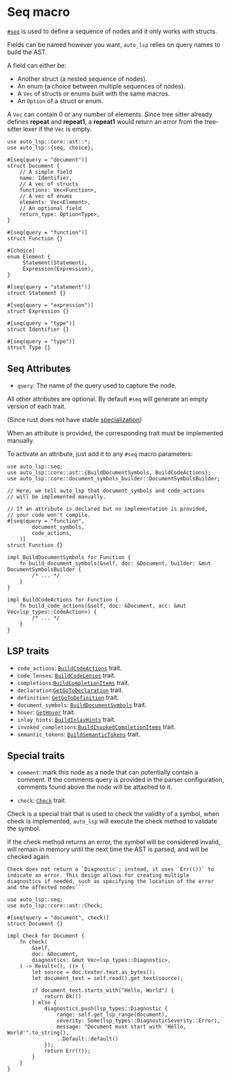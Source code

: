 # Seq macro

[`#seq`](https://docs.rs/auto-lsp/latest/auto_lsp/attr.seq.html) is used to define a sequence of nodes and it only works with structs.

Fields can be named however you want, `auto_lsp` relies on query names to build the AST.

A field can either be:
- Another struct (a nested sequence of nodes).
- An enum (a choice between multiple sequences of nodes).
- A `Vec` of structs or enums built with the same macros.
- An `Option` of a struct or enum.

A `Vec` can contain 0 or any number of elements.
Since tree sitter already defines **repeat** and **repeat1**, a **repeat1** would return an error from the tree-sitter lexer if the `Vec` is empty.

```rust, ignore
use auto_lsp::core::ast::*;
use auto_lsp::{seq, choice};

#[seq(query = "document")]
struct Document {
    // A simple field
    name: Identifier,
    // A vec of structs
    functions: Vec<Function>,
    // A vec of enums
    elements: Vec<Element>,
    // An optional field
    return_type: Option<Type>,
}

#[seq(query = "function")]
struct Function {}

#[choice]
enum Element {
     Statement(Statement),
     Expression(Expression),
}

#[seq(query = "statement")]
struct Statement {}

#[seq(query = "expression")]
struct Expression {}

#[seq(query = "type")]
struct Identifier {}

#[seq(query = "type")]
struct Type {}

```

## Seq Attributes

- `query`: The name of the query used to capture the node.

All other attributes are optional. By default `#seq` will generate an empty version of each trait.

(Since rust does not have stable [specialization](https://github.com/rust-lang/rust/issues/31844))

When an attribute is provided, the corresponding trait must be implemented manually.

To activate an attribute, just add it to any `#seq` macro parameters:

```rust, ignore
use auto_lsp::seq;
use auto_lsp::core::ast::{BuildDocumentSymbols, BuildCodeActions};
use auto_lsp::core::document_symbols_builder::DocumentSymbolsBuilder;

// Here, we tell auto_lsp that document_symbols and code_actions
// will be implemented manually.

// If an attribute is declared but no implementation is provided,
// your code won't compile.
#[seq(query = "function",
        document_symbols,
        code_actions,
    )]
struct Function {}

impl BuildDocumentSymbols for Function {
    fn build_document_symbols(&self, doc: &Document, builder: &mut DocumentSymbolsBuilder {
        /* ... */
    }
}

impl BuildCodeActions for Function {
    fn build_code_actions(&self, doc: &Document, acc: &mut Vec<lsp_types::CodeAction>) {
        /* ... */
    }
}
```

## LSP traits

- `code_actions`: [`BuildCodeActions`](https://docs.rs/auto-lsp/latest/auto_lsp/core/ast/trait.GetHover.html) trait.
- `code_lenses`: [`BuildCodeLenses`](https://docs.rs/auto-lsp/latest/auto_lsp/core/ast/trait.BuildCodeLenses.html) trait.
- `completions`:[`BuildCompletionItems`](https://docs.rs/auto-lsp/latest/auto_lsp/core/ast/trait.BuildCompletionItems.html) trait.
- `declaration`:[`GetGoToDeclaration`](https://docs.rs/auto-lsp/latest/auto_lsp/core/ast/trait.GetGoToDeclaration.html) trait.
- `definition`: [`GetGoToDefinition`](https://docs.rs/auto-lsp/latest/auto_lsp/core/ast/trait.GetGoToDefinition.html) trait.
- `document_symbols`: [`BuildDocumentSymbols`](https://docs.rs/auto-lsp/latest/auto_lsp/core/ast/trait.BuildDocumentSymbols.html) trait.
- `hover`: [`GetHover`](https://docs.rs/auto-lsp/latest/auto_lsp/core/ast/trait.GetHover.html) trait.
- `inlay_hints`: [`BuildInlayHints`](https://docs.rs/auto-lsp/latest/auto_lsp/core/ast/trait.BuildInlayHints.html) trait.
- `invoked_completions`:[`BuildInvokedCompletionItems`](https://docs.rs/auto-lsp/latest/auto_lsp/core/ast/trait.BuildInvokedCompletionItems.html) trait.
- `semantic_tokens`: [`BuildSemanticTokens`](https://docs.rs/auto-lsp/latest/auto_lsp/core/ast/trait.BuildSemanticTokens.html) trait.

## Special traits

- `comment`: mark this node as a node that can potentially contain a comment.
  If the comments query is provided in the parser configuration, comments found above the node will be attached to it.

- `check`: [`Check`](https://docs.rs/auto-lsp/latest/auto_lsp/core/ast/trait.Check.html) trait.

Check is a special trait that is used to check the validity of a symbol, when check is implemented, `auto_lsp` will execute the check method to validate the symbol.

If the check method returns an error, the symbol will be considered invalid, will remain in memory until the next time the AST is parsed, and will be checked again.


```admonish
Check does not return a `Diagnostic`; instead, it uses `Err(())` to indicate an error. This design allows for creating multiple diagnostics if needed, such as specifying the location of the error and the affected nodes```
```

```rust, ignore
use auto_lsp::seq;
use auto_lsp::core::ast::Check;

#[seq(query = "document", check)]
struct Document {}

impl Check for Document {
    fn check(
        &self,
        doc: &Document,
        diagnostics: &mut Vec<lsp_types::Diagnostic>,
    ) -> Result<(), ()> {
        let source = doc.texter.text.as_bytes();
        let document_text = self.read().get_text(source);

        if document_text.starts_with("Hello, World") {
            return Ok(()
        } else {
            diagnostics.push(lsp_types::Diagnostic {
                range: self.get_lsp_range(document),
                severity: Some(lsp_types::DiagnosticSeverity::Error),
                message: "Document must start with 'Hello, World'".to_string(),
                ..Default::default()
            });
            return Err(());
        }
    }
}

```
